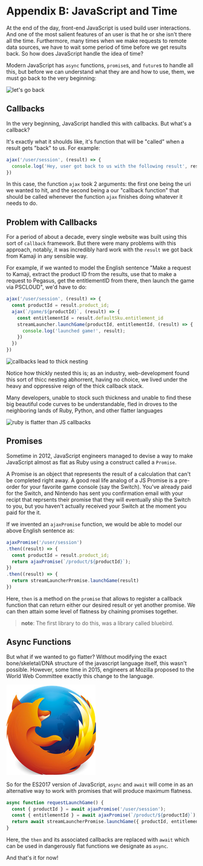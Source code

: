 # Appendix B: JavaScript and Time

At the end of the day, front-end JavaScript is used build user interactions. And one of the most salient features of an user is that he or she isn't there all the time. Furthermore, many times when we make requests to remote data sources, we have to wait some period of time before we get results back. So how does JavaScript handle the idea of time?

Modern JavaScript has `async` functions, `promise`s, and `future`s to handle all this, but before we can understand what they are and how to use, them, we must go back to the very beginning:

![let's go back](./appendix-b/back-to-reddit.png)

## Callbacks
In the very beginning, JavaScript handled this with callbacks. But what's a callback?

It's exactly what it shoulds like, it's function that will be "called" when a result gets "back" to us. For example:

```javascript
ajax('/user/session', (result) => {
  console.log('Hey, user got back to us with the following result', result);
})
```

In this case, the function `ajax` took 2 arguments: the first one being the uri we wanted to hit, and the second being a our "callback function" that should be called whenever the function `ajax` finishes doing whatever it needs to do. 

## Problem with Callbacks
For a period of about a decade, every single website was built using this sort of `callback` framework. But there were many problems with this approach, notably, it was incredibly hard work with the `result` we got back from Kamaji in any sensible way.

For example, if we wanted to model the English sentence "Make a request to Kamaji, extract the product ID from the results, use that to make a request to Pegasus, get the entitlementID from there, then launch the game via PSCLOUD", we'd have to do:

```javascript
ajax('/user/session', (result) => {
  const productId = result.product_id;
  ajax(`/game/${productId}`, (result) => {
    const entitlementId = result.defaultSku.entitlement_id
    streamLauncher.launchGame(productId, entitlementId, (result) => {
      console.log('launched game!', result);
    })
  })
})
```
![callbacks lead to thick nesting](./appendix-b/thicc.png)

Notice how thickly nested this is; as an industry, web-development found this sort of thicc nesting abhorrent, having no choice, we lived under the heavy and oppressive reign of the thick callback stack.

Many developers, unable to stock such thickness and unable to find these big beautiful code curves to be understandable, fled in droves to the neighboring lands of Ruby, Python, and other flatter languages

![ruby is flatter than JS callbacks](./appendix-b/ruby.png)

## Promises

Sometime in 2012, JavaScript engineers managed to devise a way to make JavaScript almost as flat as Ruby using a construct called a `Promise`.

A Promise is an object that represents the result of a calculation that can't be completed right away. A good real life analog of a JS Promise is a pre-order for your favorite game console (say the Switch). You've already paid for the Switch, and Nintendo has sent you confirmation email with your recipt that reprsents their promise that they will eventually ship the Switch to you, but you haven't actually received your Switch at the moment you paid for the it.

If we invented an `ajaxPromise` function, we would be able to model our above English sentence as:

```javascript
ajaxPromise('/user/session')
.then((result) => {
  const productId = result.product_id;
  return ajaxPromise(`/product/${productId}`);
})
.then((result) => {
  return streamLauncherPromise.launchGame(result)
})
```

Here, `then` is a method on the `promise` that allows to register a callback function that can return either our desired result or yet another promise. We can then attain some level of flatness by chaining promises together.

>**note**: The first library to do this, was a library called bluebird.

## Async Functions

But what if we wanted to go flatter? Without modifying the exact bone/skeletal/DNA structure of the javascript language itself, this wasn't possible. However, some time in 2015, engineers at Mozilla proposed to the World Web Committee exactly this change to the language. 

![mozilla really, really, really likes flat](./images/appendix-b/firefox.png)

So for the ES2017 version of JavaScript, `async` and `await` will come in as an alternative way to work with promises that will produce maximum flatness.

```javascript
async function requestLaunchGame() {
  const { productId } = await ajaxPromise('/user/session');
  const { entitlementId } = await ajaxPromise(`/product/${productId}`);
  return await streamLauncherPromise.launchGame({ productId, entitlementId });
}
```

Here, the `then` and its associated callbacks are replaced with `await` which can be used in dangerously flat functions we designate as `async`.

And that's it for now!
